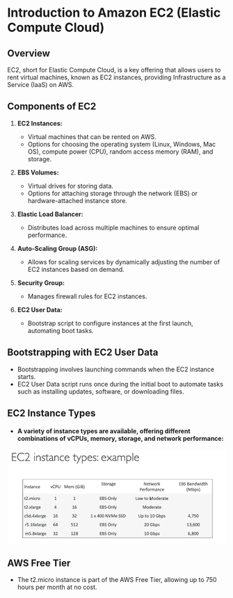 # Introduction to Amazon EC2 (Elastic Compute Cloud)

## Overview

EC2, short for Elastic Compute Cloud, is a key offering that allows users to rent virtual machines, known as EC2 instances, providing Infrastructure as a Service (IaaS) on AWS.

## Components of EC2

1. **EC2 Instances:**
   - Virtual machines that can be rented on AWS.
   - Options for choosing the operating system (Linux, Windows, Mac OS), compute power (CPU), random access memory (RAM), and storage.

2. **EBS Volumes:**
   - Virtual drives for storing data.
   - Options for attaching storage through the network (EBS) or hardware-attached instance store.

3. **Elastic Load Balancer:**
   - Distributes load across multiple machines to ensure optimal performance.

4. **Auto-Scaling Group (ASG):**
   - Allows for scaling services by dynamically adjusting the number of EC2 instances based on demand.

5. **Security Group:**
   - Manages firewall rules for EC2 instances.

6. **EC2 User Data:**
   - Bootstrap script to configure instances at the first launch, automating boot tasks.

## Bootstrapping with EC2 User Data

- Bootstrapping involves launching commands when the EC2 instance starts.
- EC2 User Data script runs once during the initial boot to automate tasks such as installing updates, software, or downloading files.

## EC2 Instance Types

- #### A variety of instance types are available, offering different combinations of vCPUs, memory, storage, and network performance:
![EC2 Types](<../../../readme-images/EC2/EC2 Basics/ec2 types.png>)

## AWS Free Tier

- The t2.micro instance is part of the AWS Free Tier, allowing up to 750 hours per month at no cost.
